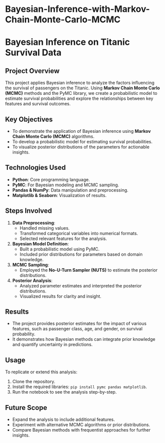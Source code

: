 # Bayesian-Inference-with-Markov-Chain-Monte-Carlo-MCMC

# **Bayesian Inference on Titanic Survival Data**

## **Project Overview**
This project applies Bayesian inference to analyze the factors influencing the survival of passengers on the Titanic. Using **Markov Chain Monte Carlo (MCMC)** methods and the PyMC library, we create a probabilistic model to estimate survival probabilities and explore the relationships between key features and survival outcomes.

## **Key Objectives**
- To demonstrate the application of Bayesian inference using **Markov Chain Monte Carlo (MCMC)** algorithms.
- To develop a probabilistic model for estimating survival probabilities.
- To visualize posterior distributions of the parameters for actionable insights.

## **Technologies Used**
- **Python**: Core programming language.
- **PyMC**: For Bayesian modeling and MCMC sampling.
- **Pandas & NumPy**: Data manipulation and preprocessing.
- **Matplotlib & Seaborn**: Visualization of results.

## **Steps Involved**
1. **Data Preprocessing**:
   - Handled missing values.
   - Transformed categorical variables into numerical formats.
   - Selected relevant features for the analysis.
2. **Bayesian Model Definition**:
   - Built a probabilistic model using PyMC.
   - Included prior distributions for parameters based on domain knowledge.
3. **MCMC Sampling**:
   - Employed the **No-U-Turn Sampler (NUTS)** to estimate the posterior distributions.
4. **Posterior Analysis**:
   - Analyzed parameter estimates and interpreted the posterior distributions.
   - Visualized results for clarity and insight.

## **Results**
- The project provides posterior estimates for the impact of various features, such as passenger class, age, and gender, on survival probability.
- It demonstrates how Bayesian methods can integrate prior knowledge and quantify uncertainty in predictions.

## **Usage**
To replicate or extend this analysis:
1. Clone the repository.
2. Install the required libraries: `pip install pymc pandas matplotlib`.
3. Run the notebook to see the analysis step-by-step.

## **Future Scope**
- Expand the analysis to include additional features.
- Experiment with alternative MCMC algorithms or prior distributions.
- Compare Bayesian methods with frequentist approaches for further insights.
